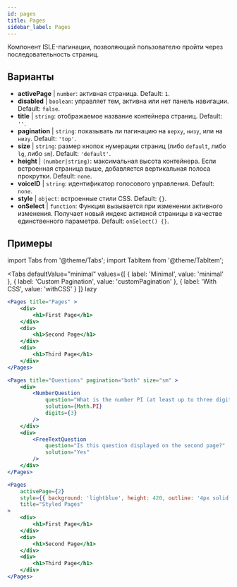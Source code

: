 ```yaml
---
id: pages 
title: Pages
sidebar_label: Pages
---
```


Компонент ISLE-пагинации, позволяющий пользователю пройти через последовательность страниц.

## Варианты

* __activePage__ | `number`: активная страница. Default: `1`.
* __disabled__ | `boolean`: управляет тем, активна или нет панель навигации. Default: `false`.
* __title__ | `string`: отображаемое название контейнера страниц. Default: `''`.
* __pagination__ | `string`: показывать ли пагинацию на `верху`, `низу`, или на `низу`. Default: `'top'`.
* __size__ | `string`: размер кнопок нумерации страниц (либо `default`, либо `lg`, либо `sm`). Default: `'default'`.
* __height__ | `(number|string)`: максимальная высота контейнера. Если встроенная страница выше, добавляется вертикальная полоса прокрутки. Default: `none`.
* __voiceID__ | `string`: идентификатор голосового управления. Default: `none`.
* __style__ | `object`: встроенные стили CSS. Default: `{}`.
* __onSelect__ | `function`: Функция вызывается при изменении активного изменения. Получает новый индекс активной страницы в качестве единственного параметра. Default: `onSelect() {}`.


## Примеры

import Tabs from '@theme/Tabs';
import TabItem from '@theme/TabItem';

<Tabs
    defaultValue="minimal"
    values={[
        { label: 'Minimal', value: 'minimal' },
        { label: 'Custom Pagination', value: 'customPagination' },
        { label: 'With CSS', value: 'withCSS' }
    ]}
    lazy
>

<TabItem value="minimal">

```jsx live
<Pages title="Pages" >
    <div>
        <h1>First Page</h1>
    </div>
    <div>
        <h1>Second Page</h1>
    </div>
    <div>
        <h1>Third Page</h1>
    </div>
</Pages>
```

</TabItem>

<TabItem value="customPagination" >

```jsx live
<Pages title="Questions" pagination="both" size="sm" >
    <div>
        <NumberQuestion
            question="What is the number PI (at least up to three digits after the decimal point)?"
            solution={Math.PI}
            digits={3}
        />
    </div>
    <div>
        <FreeTextQuestion 
            question="Is this question displayed on the second page?"
            solution="Yes" 
        />
    </div>
</Pages>
```
</TabItem>

<TabItem value="withCSS">

```jsx live
<Pages 
    activePage={2}
    style={{ background: 'lightblue', height: 420, outline: '4px solid black' }} 
    title="Styled Pages"
>
    <div>
        <h1>First Page</h1>
    </div>
    <div>
        <h1>Second Page</h1>
    </div>
    <div>
        <h1>Third Page</h1>
    </div>
</Pages>
```

</TabItem>

</Tabs>

